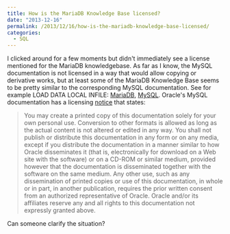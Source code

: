 ```yaml
---
title: How is the MariaDB Knowledge Base licensed?
date: "2013-12-16"
permalink: /2013/12/16/how-is-the-mariadb-knowledge-base-licensed/
categories:
  - SQL
---
```

I clicked around for a few moments but didn't immediately see a license mentioned for the MariaDB knowledgebase. As far as I know, the MySQL documentation is not licensed in a way that would allow copying or derivative works, but at least some of the MariaDB Knowledge Base seems to be pretty similar to the corresponding MySQL documentation. See for example LOAD DATA LOCAL INFILE: [MariaDB][1], [MySQL][2]. 
Oracle's MySQL documentation has a licensing [notice][3] that states: 
> You may create a printed copy of this documentation solely for your own personal use. Conversion to other formats is allowed as long as the actual content is not altered or edited in any way. You shall not publish or distribute this documentation in any form or on any media, except if you distribute the documentation in a manner similar to how Oracle disseminates it (that is, electronically for download on a Web site with the software) or on a CD-ROM or similar medium, provided however that the documentation is disseminated together with the software on the same medium. Any other use, such as any dissemination of printed copies or use of this documentation, in whole or in part, in another publication, requires the prior written consent from an authorized representative of Oracle. Oracle and/or its affiliates reserve any and all rights to this documentation not expressly granted above.

Can someone clarify the situation?

 [1]: https://mariadb.com/kb/en/load-data-infile/
 [2]: http://dev.mysql.com/doc/refman/5.0/en/load-data.html
 [3]: http://dev.mysql.com/doc/refman/5.0/en/preface.html#legalnotice

